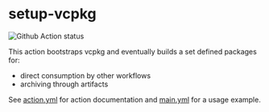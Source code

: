 # setup-vcpkg

![Github Action status](https://github.com/dldt/setup-vcpkg/workflows/Build%20and%20test/badge.svg)

This action bootstraps vcpkg and eventually builds a set defined packages for:

- direct consumption by other workflows
- archiving through artifacts

See [action.yml](action.yml) for action documentation and [main.yml](.github/workflows/main.yml) for a usage example.
